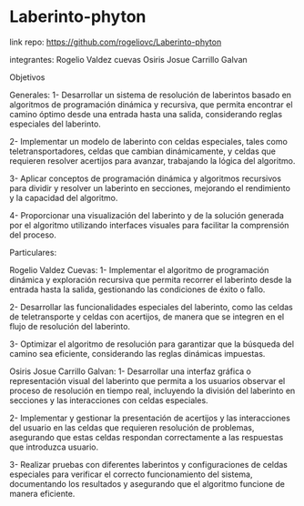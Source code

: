 # Laberinto-phyton
link repo: https://github.com/rogeliovc/Laberinto-phyton

integrantes:
Rogelio Valdez cuevas
Osiris Josue Carrillo Galvan

Objetivos

Generales: 
1- Desarrollar un sistema de resolución de laberintos basado en algoritmos de programación dinámica y recursiva, que permita encontrar el camino óptimo desde una entrada hasta una salida, considerando reglas especiales del laberinto.

2- Implementar un modelo de laberinto con celdas especiales, tales como teletransportadores, celdas que cambian dinámicamente, y celdas que requieren resolver acertijos para avanzar, trabajando la lógica del algoritmo.

3- Aplicar conceptos de programación dinámica y algoritmos recursivos para dividir y resolver un laberinto en secciones, mejorando el rendimiento y la capacidad del algoritmo.

4- Proporcionar una visualización del laberinto y de la solución generada por el algoritmo utilizando interfaces visuales para facilitar la comprensión del proceso.


Particulares:

Rogelio Valdez Cuevas:
1- Implementar el algoritmo de programación dinámica y exploración recursiva que permita recorrer el laberinto desde la entrada hasta la salida, gestionando las condiciones de éxito  o fallo.

2- Desarrollar las funcionalidades especiales del laberinto, como las celdas de teletransporte y celdas con acertijos, de manera que se integren en el flujo de resolución del laberinto.

3- Optimizar el algoritmo de resolución para garantizar que la búsqueda del camino sea eficiente, considerando las reglas dinámicas impuestas.

Osiris Josue Carrillo Galvan:
1- Desarrollar una interfaz gráfica o representación visual del laberinto que permita a los usuarios observar el proceso de resolución en tiempo real, incluyendo la división del laberinto en secciones y las interacciones con celdas especiales.

2- Implementar y gestionar la presentación de acertijos y las interacciones del usuario en las celdas que requieren resolución de problemas, asegurando que estas celdas respondan correctamente a las respuestas que introduzca usuario.

3- Realizar pruebas con diferentes laberintos y configuraciones de celdas especiales para verificar el correcto funcionamiento del sistema, documentando los resultados y asegurando que el algoritmo funcione de manera eficiente.

